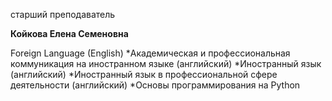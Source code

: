 старший преподаватель



**Койкова Елена Семеновна**

Foreign Language (English)
	*Академическая и профессиональная коммуникация на иностранном языке (английский)
	*Иностранный язык (английский)
	*Иностранный язык в профессиональной сфере деятельности (английский)
	*Основы программирования на Python